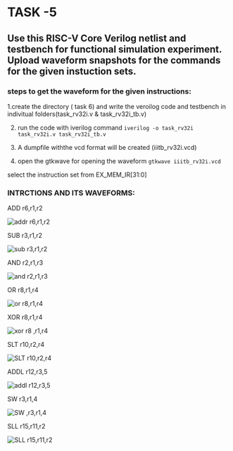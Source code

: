 # TASK -5
 ##  Use this RISC-V Core Verilog netlist and testbench for functional simulation experiment. Upload waveform snapshots for the commands for the given instuction sets.

 ### steps to get the waveform for the given instructions:
 
 
  1.create the directory ( task 6) and write the  veroilog code and testbench in indivitual folders(task_rv32i.v & task_rv32i_tb.v)
  
   2. run the code with iverilog command 
     `iverilog -o task_rv32i task_rv32i.v task_rv32i_tb.v`
     
   3. A dumpfile withthe vcd format will be created (iiitb_rv32i.vcd)
     
   4. open the gtkwave for opening the waveform
      `gtkwave iiitb_rv32i.vcd`

select the instruction set from EX_MEM_IR[31:0]  
  ### INTRCTIONS AND ITS WAVEFORMS:

  ADD r6,r1,r2

  ![addr r6,r1,r2](https://github.com/banushrees/VSD-project/assets/105593083/c0cce9a3-20fe-4f47-9018-7bab1cefef5d)

  SUB r3,r1,r2

  ![sub r3,r1,r2](https://github.com/banushrees/VSD-project/assets/105593083/9a71b052-b76e-4ca9-acb1-0ceea0c25efe)

  AND r2,r1,r3

  ![and r2,r1,r3](https://github.com/banushrees/VSD-project/assets/105593083/900388fe-ba30-46ce-8c49-ff44a912c5f6)

  OR r8,r1,r4
  
   ![or r8,r1,r4](https://github.com/banushrees/VSD-project/assets/105593083/36795868-1135-4992-ac3a-c5b2e5f9735f)

   XOR r8,r1,r4

   ![xor r8 ,r1,r4](https://github.com/banushrees/VSD-project/assets/105593083/2211bc6a-0b32-42fa-91da-c7107b789dbb)

   SLT r10,r2,r4

  ![SLT r10,r2,r4](https://github.com/banushrees/VSD-project/assets/105593083/5f512e0d-aae4-45bd-b428-629134cd12aa)

  ADDL r12,r3,5
  
   ![addl r12,r3,5](https://github.com/banushrees/VSD-project/assets/105593083/681dbb7d-116b-4a8e-a3fe-5af8848d13c2)

   SW r3,r1,4

   ![SW ,r3,r1,4](https://github.com/banushrees/VSD-project/assets/105593083/66c46611-7fdd-4801-9f7b-5dafc9c52801)

   SLL r15,r11,r2

  ![SLL r15,r11,r2](https://github.com/banushrees/VSD-project/assets/105593083/b6612d4e-3659-400d-a5e8-25954851ed8d)


    



     
  

